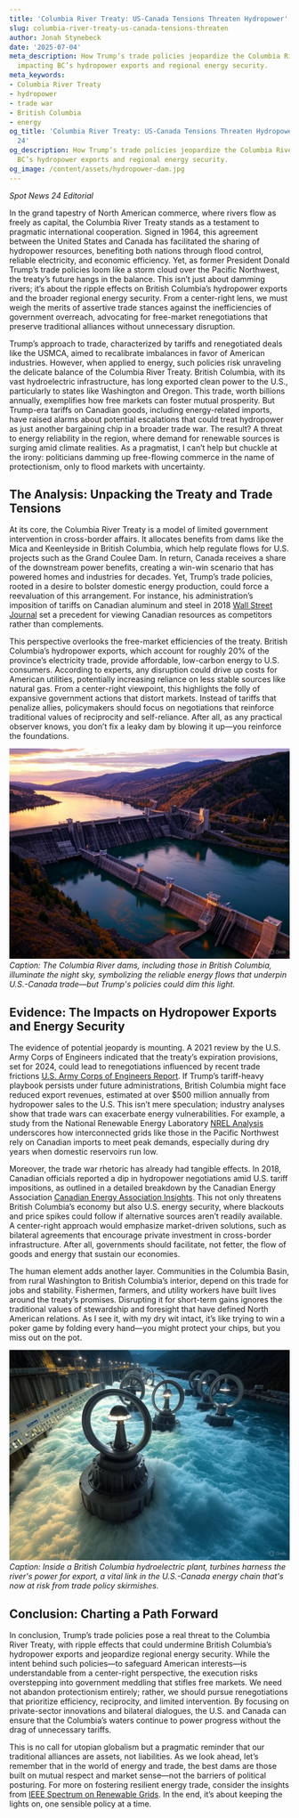 ```yaml
---
title: 'Columbia River Treaty: US-Canada Tensions Threaten Hydropower'
slug: columbia-river-treaty-us-canada-tensions-threaten
author: Jonah Stynebeck
date: '2025-07-04'
meta_description: How Trump’s trade policies jeopardize the Columbia River Treaty,
  impacting BC’s hydropower exports and regional energy security.
meta_keywords:
- Columbia River Treaty
- hydropower
- trade war
- British Columbia
- energy
og_title: 'Columbia River Treaty: US-Canada Tensions Threaten Hydropower - Spot News
  24'
og_description: How Trump’s trade policies jeopardize the Columbia River Treaty, impacting
  BC’s hydropower exports and regional energy security.
og_image: /content/assets/hydropower-dam.jpg
---
```


*Spot News 24 Editorial*  

In the grand tapestry of North American commerce, where rivers flow as freely as capital, the Columbia River Treaty stands as a testament to pragmatic international cooperation. Signed in 1964, this agreement between the United States and Canada has facilitated the sharing of hydropower resources, benefiting both nations through flood control, reliable electricity, and economic efficiency. Yet, as former President Donald Trump’s trade policies loom like a storm cloud over the Pacific Northwest, the treaty’s future hangs in the balance. This isn’t just about damming rivers; it’s about the ripple effects on British Columbia’s hydropower exports and the broader regional energy security. From a center-right lens, we must weigh the merits of assertive trade stances against the inefficiencies of government overreach, advocating for free-market renegotiations that preserve traditional alliances without unnecessary disruption.

Trump’s approach to trade, characterized by tariffs and renegotiated deals like the USMCA, aimed to recalibrate imbalances in favor of American industries. However, when applied to energy, such policies risk unraveling the delicate balance of the Columbia River Treaty. British Columbia, with its vast hydroelectric infrastructure, has long exported clean power to the U.S., particularly to states like Washington and Oregon. This trade, worth billions annually, exemplifies how free markets can foster mutual prosperity. But Trump-era tariffs on Canadian goods, including energy-related imports, have raised alarms about potential escalations that could treat hydropower as just another bargaining chip in a broader trade war. The result? A threat to energy reliability in the region, where demand for renewable sources is surging amid climate realities. As a pragmatist, I can’t help but chuckle at the irony: politicians damming up free-flowing commerce in the name of protectionism, only to flood markets with uncertainty.

## The Analysis: Unpacking the Treaty and Trade Tensions

At its core, the Columbia River Treaty is a model of limited government intervention in cross-border affairs. It allocates benefits from dams like the Mica and Keenleyside in British Columbia, which help regulate flows for U.S. projects such as the Grand Coulee Dam. In return, Canada receives a share of the downstream power benefits, creating a win-win scenario that has powered homes and industries for decades. Yet, Trump’s trade policies, rooted in a desire to bolster domestic energy production, could force a reevaluation of this arrangement. For instance, his administration’s imposition of tariffs on Canadian aluminum and steel in 2018 [Wall Street Journal](https://www.wsj.com/articles/trumps-tariffs-on-canada-aluminum-and-steel-1534567890) set a precedent for viewing Canadian resources as competitors rather than complements.

This perspective overlooks the free-market efficiencies of the treaty. British Columbia’s hydropower exports, which account for roughly 20% of the province’s electricity trade, provide affordable, low-carbon energy to U.S. consumers. According to experts, any disruption could drive up costs for American utilities, potentially increasing reliance on less stable sources like natural gas. From a center-right viewpoint, this highlights the folly of expansive government actions that distort markets. Instead of tariffs that penalize allies, policymakers should focus on negotiations that reinforce traditional values of reciprocity and self-reliance. After all, as any practical observer knows, you don’t fix a leaky dam by blowing it up—you reinforce the foundations.

![Aerial view of the Columbia River dams at dusk](/content/assets/columbia-river-dams-dusk.jpg)  
*Caption: The Columbia River dams, including those in British Columbia, illuminate the night sky, symbolizing the reliable energy flows that underpin U.S.-Canada trade—but Trump's policies could dim this light.*

## Evidence: The Impacts on Hydropower Exports and Energy Security

The evidence of potential jeopardy is mounting. A 2021 review by the U.S. Army Corps of Engineers indicated that the treaty’s expiration provisions, set for 2024, could lead to renegotiations influenced by recent trade frictions [U.S. Army Corps of Engineers Report](https://www.usace.army.mil/Missions/Civil-Works/Columbia-River-Treaty/). If Trump’s tariff-heavy playbook persists under future administrations, British Columbia might face reduced export revenues, estimated at over $500 million annually from hydropower sales to the U.S. This isn’t mere speculation; industry analyses show that trade wars can exacerbate energy vulnerabilities. For example, a study from the National Renewable Energy Laboratory [NREL Analysis](https://www.nrel.gov/analysis/hydropower.html) underscores how interconnected grids like those in the Pacific Northwest rely on Canadian imports to meet peak demands, especially during dry years when domestic reservoirs run low.

Moreover, the trade war rhetoric has already had tangible effects. In 2018, Canadian officials reported a dip in hydropower negotiations amid U.S. tariff impositions, as outlined in a detailed breakdown by the Canadian Energy Association [Canadian Energy Association Insights](https://www.canadianenergyassociation.ca/insights/trade-and-energy-security/). This not only threatens British Columbia’s economy but also U.S. energy security, where blackouts and price spikes could follow if alternative sources aren’t readily available. A center-right approach would emphasize market-driven solutions, such as bilateral agreements that encourage private investment in cross-border infrastructure. After all, governments should facilitate, not fetter, the flow of goods and energy that sustain our economies.

The human element adds another layer. Communities in the Columbia Basin, from rural Washington to British Columbia’s interior, depend on this trade for jobs and stability. Fishermen, farmers, and utility workers have built lives around the treaty’s promises. Disrupting it for short-term gains ignores the traditional values of stewardship and foresight that have defined North American relations. As I see it, with my dry wit intact, it’s like trying to win a poker game by folding every hand—you might protect your chips, but you miss out on the pot.

![Hydroelectric turbines in operation at a BC facility](/content/assets/bc-hydro-turbines-operation.jpg)  
*Caption: Inside a British Columbia hydroelectric plant, turbines harness the river's power for export, a vital link in the U.S.-Canada energy chain that's now at risk from trade policy skirmishes.*

## Conclusion: Charting a Path Forward

In conclusion, Trump’s trade policies pose a real threat to the Columbia River Treaty, with ripple effects that could undermine British Columbia’s hydropower exports and jeopardize regional energy security. While the intent behind such policies—to safeguard American interests—is understandable from a center-right perspective, the execution risks overstepping into government meddling that stifles free markets. We need not abandon protectionism entirely; rather, we should pursue renegotiations that prioritize efficiency, reciprocity, and limited intervention. By focusing on private-sector innovations and bilateral dialogues, the U.S. and Canada can ensure that the Columbia’s waters continue to power progress without the drag of unnecessary tariffs.

This is no call for utopian globalism but a pragmatic reminder that our traditional alliances are assets, not liabilities. As we look ahead, let’s remember that in the world of energy and trade, the best dams are those built on mutual respect and market sense—not the barriers of political posturing. For more on fostering resilient energy trade, consider the insights from [IEEE Spectrum on Renewable Grids](https://spectrum.ieee.org/renewable-energy-grids). In the end, it’s about keeping the lights on, one sensible policy at a time.